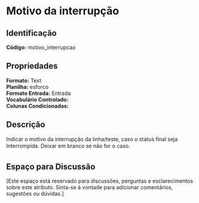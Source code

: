 # Motivo da interrupção

## Identificação
**Código:** motivo_interrupcao

## Propriedades
**Formato:** Text  
**Planilha:** esforco  
**Formato Entrada:** Entrada  
**Vocabulário Controlado:**   
**Colunas Condicionadas:**   

## Descrição
Indicar o motivo da interrupção da linha/teste, caso o status final seja Interrompida. Deixar em branco se não for o caso.

## Espaço para Discussão
[Este espaço está reservado para discussões, perguntas e esclarecimentos sobre este atributo. Sinta-se à vontade para adicionar comentários, sugestões ou dúvidas.]
